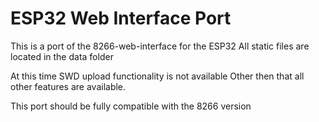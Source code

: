 # ESP32 Web Interface Port
This is a port of the 8266-web-interface for the ESP32
All static files are located in the data folder

At this time SWD upload functionality is not available
Other then that all other features are available.

This port should be fully compatible with the 8266 version

